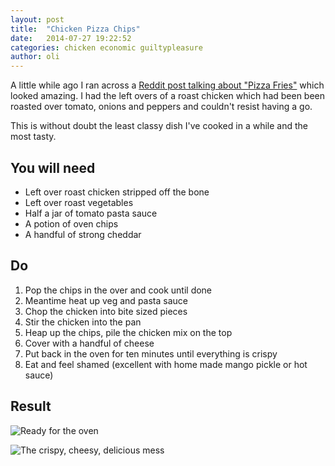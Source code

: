```yaml
---
layout: post
title:  "Chicken Pizza Chips"
date:   2014-07-27 19:22:52
categories: chicken economic guiltypleasure
author: oli
---
```


A little while ago I ran across a [Reddit post talking about "Pizza Fries"](http://www.reddit.com/r/food/comments/266472/has_anyone_tried_pizza_fries/) which looked amazing.  I had the left overs of a roast chicken which had been been roasted over tomato, onions and peppers and couldn't resist having a go.

This is without doubt the least classy dish I've cooked in a while and the most tasty.


## You will need

* Left over roast chicken stripped off the bone
* Left over roast vegetables
* Half a jar of tomato pasta sauce
* A potion of oven chips
* A handful of strong cheddar



## Do

1. Pop the chips in the over and cook until done
2. Meantime heat up veg and pasta sauce
3. Chop the chicken into bite sized pieces
4. Stir the chicken into the pan
5. Heap up the chips, pile the chicken mix on the top
6. Cover with a handful of cheese
7. Put back in the oven for ten minutes until everything is crispy 
8. Eat and feel shamed (excellent with home made mango pickle or hot sauce)


## Result

![Ready for the oven](https://lh4.googleusercontent.com/-Ta_-4en_hQ4/U9Ki2bVcDpI/AAAAAAAAE94/M7FYNHrxni8/w497-h663-no/IMG_20140725_193139.jpg "Ready for the oven")

![The crispy, cheesy, delicious mess](https://lh6.googleusercontent.com/F2X0UHbZ8NxUuTfx928gJEFly8fIf3z1Zvu2CNqmk7E=w497-h663-no "The crispy, cheesy, delicious mess")